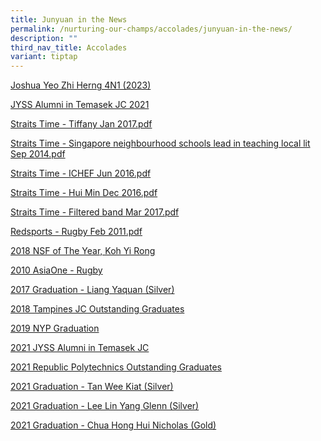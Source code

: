 ```yaml
---
title: Junyuan in the News
permalink: /nurturing-our-champs/accolades/junyuan-in-the-news/
description: ""
third_nav_title: Accolades
variant: tiptap
---
```

<p><a href="https://www.zaobao.com.sg/news/singapore/story20231218-1456882?amp" rel="noopener noreferrer nofollow" target="_blank">Joshua Yeo Zhi Herng 4N1 (2023)</a>
</p>
<p><a href="/files/JYSS_Alumni_in_Temasek_JC_2021.pdf" rel="noopener noreferrer nofollow" target="_blank">JYSS Alumni in Temasek JC 2021</a>
</p>
<p><a href="/files/Straits%20Time%20-%20Tiffany%20Jan%202017.pdf" rel="noopener noreferrer nofollow" target="_blank">Straits Time - Tiffany Jan 2017.pdf</a>&nbsp;</p>
<p><a href="/files/Straits%20Time%20-%20Singapore%20neighbourhood%20schools%20lead%20in%20teaching%20local%20lit%20Sep%202014.pdf" rel="noopener noreferrer nofollow" target="_blank">Straits Time - Singapore neighbourhood schools lead in teaching local lit Sep 2014.pdf</a>&nbsp;</p>
<p><a href="/files/Straits%20Time%20-%20ICHEF%20Jun%202016.pdf" rel="noopener noreferrer nofollow" target="_blank">Straits Time - ICHEF Jun 2016.pdf</a>&nbsp;</p>
<p><a href="/files/Straits%20Time%20-%20Hui%20Min%20Dec%202016.pdf" rel="noopener noreferrer nofollow" target="_blank">Straits Time - Hui Min Dec 2016.pdf</a>&nbsp;</p>
<p><a href="/files/Straits%20Time%20-%20Filtered%20band%20Mar%202017.pdf" rel="noopener noreferrer nofollow" target="_blank">Straits Time - Filtered band Mar 2017.pdf</a>&nbsp;</p>
<p><a href="/files/Redsports%20-%20Rugby%20Feb%202011.pdf" rel="noopener noreferrer nofollow" target="_blank">Redsports - Rugby Feb 2011.pdf</a>&nbsp;</p>
<p><a href="/files/KOH%20YI%20RONG.pdf" rel="noopener noreferrer nofollow" target="_blank">2018 NSF of The Year, Koh Yi Rong</a>
</p>
<p><a href="/files/AsiaOne%20-%20Rugby%20Apr%202010.pdf" rel="noopener noreferrer nofollow" target="_blank">2010 AsiaOne - Rugby </a>
</p>
<p><a href="/files/JUNYUAN_liangyaquan.pdf" rel="noopener noreferrer nofollow" target="_blank">2017 Graduation - Liang Yaquan (Silver)</a>
</p>
<p><a href="/files/JUNYUAN%20SECONDARY%20SCHOOL%20-%20Tampines%20JC%202018.pdf" rel="noopener noreferrer nofollow" target="_blank">2018 Tampines JC Outstanding Graduates</a>
</p>
<p><a href="/files/Junyuan%20Sec%20(NYP%202019).pdf" rel="noopener noreferrer nofollow" target="_blank">2019 NYP Graduation</a>
</p>
<p><a href="/files/JYSS%20Alumni%20in%20Temasek%20JC%202021.pdf" rel="noopener noreferrer nofollow" target="_blank">2021 JYSS Alumni in Temasek JC</a>
</p>
<p><a href="/files/Republic%20Polytechnics%20Outstanding%20Graduates%202021.pdf" rel="noopener noreferrer nofollow" target="_blank">2021 Republic Polytechnics Outstanding Graduates</a>
</p>
<p><a href="/files/JUN%20YUAN%20SEC%20-%20BZE_Silver_TanWeeKiat_1805683H.pdf" rel="noopener noreferrer nofollow" target="_blank">2021 Graduation - Tan Wee Kiat (Silver)</a>
</p>
<p><a href="/files/JUN%20YUAN%20SEC%20-%20CEN_Silver_LeeLinYangGlenn_1805705I.pdf" rel="noopener noreferrer nofollow" target="_blank">2021 Graduation - Lee Lin Yang Glenn (Silver)</a>
</p>
<p><a href="/files/JUN%20YUAN%20SEC%20-%20CER_Gold_ChuaHongHuiNicholas_1801938J.pdf" rel="noopener noreferrer nofollow" target="_blank">2021 Graduation - Chua Hong Hui Nicholas (Gold)</a>
</p>
<p></p>